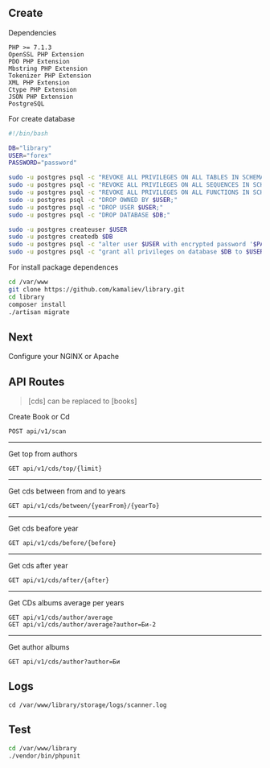 ## Create

Dependencies
```
PHP >= 7.1.3
OpenSSL PHP Extension
PDO PHP Extension
Mbstring PHP Extension
Tokenizer PHP Extension
XML PHP Extension
Ctype PHP Extension
JSON PHP Extension
PostgreSQL
```

For create database

```bash
#!/bin/bash

DB="library"
USER="forex"
PASSWORD="password"

sudo -u postgres psql -c "REVOKE ALL PRIVILEGES ON ALL TABLES IN SCHEMA public FROM $USER;"
sudo -u postgres psql -c "REVOKE ALL PRIVILEGES ON ALL SEQUENCES IN SCHEMA public FROM $USER;"
sudo -u postgres psql -c "REVOKE ALL PRIVILEGES ON ALL FUNCTIONS IN SCHEMA public FROM $USER;"
sudo -u postgres psql -c "DROP OWNED BY $USER;"
sudo -u postgres psql -c "DROP USER $USER;"
sudo -u postgres psql -c "DROP DATABASE $DB;"

sudo -u postgres createuser $USER
sudo -u postgres createdb $DB
sudo -u postgres psql -c "alter user $USER with encrypted password '$PASSWORD';"
sudo -u postgres psql -c "grant all privileges on database $DB to $USER;"
```

For install package dependences

```bash
cd /var/www
git clone https://github.com/kamaliev/library.git
cd library
composer install
./artisan migrate
```

## Next
Configure your NGINX or Apache 

## API Routes

> [cds] can be replaced to [books]

Create Book or Cd
``` 
POST api/v1/scan
```
---

Get top from authors
```
GET api/v1/cds/top/{limit}
```
---

Get cds between from and to years
```
GET api/v1/cds/between/{yearFrom}/{yearTo}
```
---

Get cds beafore year
```
GET api/v1/cds/before/{before}
```
---

Get cds after year
```
GET api/v1/cds/after/{after}
````
---

Get CDs albums average per years
```
GET api/v1/cds/author/average
GET api/v1/cds/author/average?author=Би-2
```
---
Get author albums
```
GET api/v1/cds/author?author=Би
```

## Logs

```
cd /var/www/library/storage/logs/scanner.log
```

## Test

```bash
cd /var/www/library
./vendor/bin/phpunit
```
